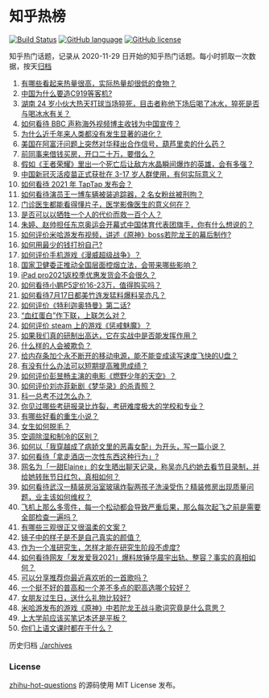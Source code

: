 # 知乎热榜
[![Build Status](https://github.com/ToWeLong/zhihu-hot-questions/workflows/CI/badge.svg)](https://github.com/ToWeLong/zhihu-hot-questions/actions)
[![GitHub language](https://img.shields.io/badge/language-golang-orange.svg)](https://golang.org/)
[![GitHub license](https://img.shields.io/github/license/ToWeLong/zhihu-hot-questions)](https://github.com/ToWeLong/zhihu-hot-questions/blob/main/LICENSE)

知乎热门话题，记录从 2020-11-29 日开始的知乎热门话题。每小时抓取一次数据，按天[归档](./archives)

<!-- BEGIN -->

1. [有哪些看起来热量很高，实际热量却很低的食物？](https://www.zhihu.com/question/359675190)
1. [中国为什么要造C919等客机?](https://www.zhihu.com/question/384802353)
1. [湖南 24 岁小伙大热天打球当场猝死，目击者称他下场后喝了冰水，猝死是否与喝冰水有关？](https://www.zhihu.com/question/472510464)
1. [如何看待 BBC 声称海外视频博主收钱为中国宣传？](https://www.zhihu.com/question/472575752)
1. [为什么近千年来人类都没有发生显著的进化？](https://www.zhihu.com/question/32004935)
1. [美国在阿富汗问题上突然对华释出合作信号，葫芦里卖的什么药？](https://www.zhihu.com/question/472572970)
1. [前同事来借钱买房，开口二十万，要借么？](https://www.zhihu.com/question/471426283)
1. [假如《王者荣耀》里出一个死亡后让敌方水晶瞬间爆炸的英雄，会有多强？](https://www.zhihu.com/question/469036260)
1. [中国新冠灭活疫苗正式获批在 3-17 岁人群使用，有何实际意义？](https://www.zhihu.com/question/472628051)
1. [如何看待 2021 年 TapTap 发布会？](https://www.zhihu.com/question/472833150)
1. [如何看待演员王一博车辆被装追踪器，2 名女粉丝被刑拘？](https://www.zhihu.com/question/472808340)
1. [门诊医生都能看得懂片子，医学影像医生的意义何在？](https://www.zhihu.com/question/468765533)
1. [是否可以以牺牲一个人的代价而救一百个人？](https://www.zhihu.com/question/38756276)
1. [朱婷、赵帅担任东京奥运会开幕式中国体育代表团旗手，你有什么想说的？](https://www.zhihu.com/question/472876558)
1. [如何评价米哈游发布视频，讲述《原神》boss若陀龙王的幕后制作?](https://www.zhihu.com/question/472619596)
1. [如何用最少的钱打扮自己?](https://www.zhihu.com/question/443604419)
1. [如何评价手机游戏《漫威超级战争》？](https://www.zhihu.com/question/472389426)
1. [国家卫健委正推动全国层面控烟立法，会带来哪些影响？](https://www.zhihu.com/question/472532128)
1. [iPad pro2021返校季优惠发货会不会很久？](https://www.zhihu.com/question/468740569)
1. [如何看待小鹏P5定价16-23万，值得购买吗？](https://www.zhihu.com/question/472732035)
1. [如何看待7月17日都美竹连发猛料爆料吴亦凡？](https://www.zhihu.com/question/472743930)
1. [如何评价《特利迦奥特曼》第二话?](https://www.zhihu.com/question/472705374)
1. [“血红蛋白”作下联，上联怎么对？](https://www.zhihu.com/question/471731418)
1. [如何评价 steam 上的游戏《惩戒魅魔》？](https://www.zhihu.com/question/470834895)
1. [如果我们真的研制出高达，它在实战中是否能发挥作用？](https://www.zhihu.com/question/34574310)
1. [什么样的人会被欺负？](https://www.zhihu.com/question/460063819)
1. [给内存条加个永不断开的移动电源，能不能变成读写速度飞快的U盘？](https://www.zhihu.com/question/417862977)
1. [有没有什么办法可以短期提高雅思成绩？](https://www.zhihu.com/question/428867238)
1. [如何评价彭昱畅主演的电影《燃野少年的天空》？](https://www.zhihu.com/question/472571861)
1. [如何评价刘亦菲新剧《梦华录》的杀青照？](https://www.zhihu.com/question/470176416)
1. [科一总考不过怎么办？](https://www.zhihu.com/question/452337875)
1. [你见过哪些考研报录比炸裂，考研难度极大的学校和专业？](https://www.zhihu.com/question/449575589)
1. [有哪些好看的重生小说？](https://www.zhihu.com/question/314228140)
1. [女生如何脱毛？](https://www.zhihu.com/question/27899764)
1. [空调除湿和制冷的区别？](https://www.zhihu.com/question/30879409)
1. [如何以「我穿越成了病娇文里的恶毒女配」为开头，写一篇小说？](https://www.zhihu.com/question/463353580)
1. [如何看待「拿走酒店一次性东西这种行为」?](https://www.zhihu.com/question/465504404)
1. [网名为「一甜Elaine」的女生晒出聊天记录，称吴亦凡约她去看节目录制，并给她转账节日红包，真相如何？](https://www.zhihu.com/question/472725599)
1. [如何看待武汉一精装房浴室玻璃炸裂两孩子洗澡受伤？精装修房出现质量问题，业主该如何维权？](https://www.zhihu.com/question/472324813)
1. [飞机上那么多零件，每一个松动都会导致严重后果，那么每次起飞之前是需要全部检查一遍吗？](https://www.zhihu.com/question/463612668)
1. [有哪些三观很正又很温柔的文案？](https://www.zhihu.com/question/458254625)
1. [镜子中的样子是不是自己真实的颜值？](https://www.zhihu.com/question/458577474)
1. [作为一个准研究生，怎样才能在研究生阶段不虚度?](https://www.zhihu.com/question/326709421)
1. [如何看待网友「发发爱我2021」爆料放锤华晨宇出轨、整容？事实的真相如何？](https://www.zhihu.com/question/472603288)
1. [可以分享推荐你最近喜欢听的一首歌吗？](https://www.zhihu.com/question/471940303)
1. [一个挺不好的普高和一个差不多点的职高选哪个较好？](https://www.zhihu.com/question/471327805)
1. [女朋友过生日，送什么礼物比较好?](https://www.zhihu.com/question/451397123)
1. [米哈游发布的游戏《原神》中若陀龙王战斗歌词究竟是什么意思？](https://www.zhihu.com/question/472544913)
1. [上大学前应该买笔记本还是平板？](https://www.zhihu.com/question/464539314)
1. [你们上语文课时都在干什么？](https://www.zhihu.com/question/360741477)

<!-- END -->

历史归档 [./archives](./archives)


### License
[zhihu-hot-questions](https://github.com/towelong/zhihu-hot-questions) 的源码使用 MIT License 发布。